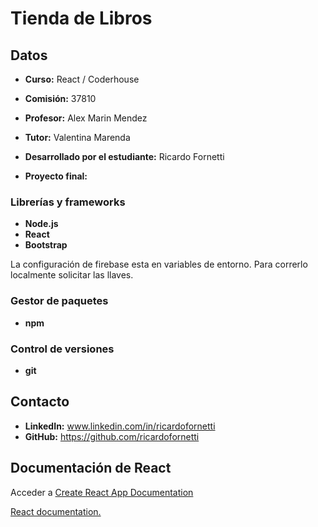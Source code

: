 # Tienda de Libros 


## Datos

* **Curso:** React / Coderhouse

* **Comisión:** 37810

* **Profesor:** Alex Marin Mendez

* **Tutor:** Valentina Marenda

* **Desarrollado por el estudiante:** Ricardo Fornetti

* **Proyecto final:** 

### Librerías y frameworks

* **Node.js**
* **React**
* **Bootstrap**

La configuración de firebase esta en variables de entorno. Para correrlo localmente solicitar las llaves.

### Gestor de paquetes

* **npm**

### Control de versiones

* **git**

## Contacto

* **LinkedIn:** www.linkedin.com/in/ricardofornetti
* **GitHub:** https://github.com/ricardofornetti


## Documentación de React

Acceder a [Create React App Documentation](https://create-react-app.dev/docs/getting-started/)

[React documentation.](https://reactjs.org/)


